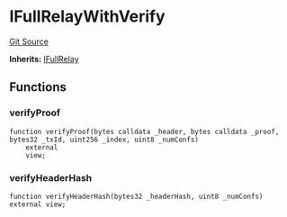 # IFullRelayWithVerify
[Git Source](https://github.com/bob-collective/bob/blob/master/src/relay/IFullRelayWithVerify.sol)

**Inherits:**
[IFullRelay](../../relay/IFullRelay.sol/interface.IFullRelay.md)


## Functions
### verifyProof


```solidity
function verifyProof(bytes calldata _header, bytes calldata _proof, bytes32 _txId, uint256 _index, uint8 _numConfs)
    external
    view;
```

### verifyHeaderHash


```solidity
function verifyHeaderHash(bytes32 _headerHash, uint8 _numConfs) external view;
```

